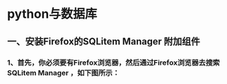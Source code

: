 # python与数据库
## 一、安装Firefox的SQLitem Manager 附加组件  
### 1、首先，你必须要有Firefox浏览器，然后通过Firefox浏览器去搜索SQLitem Manager ，如下图所示：

